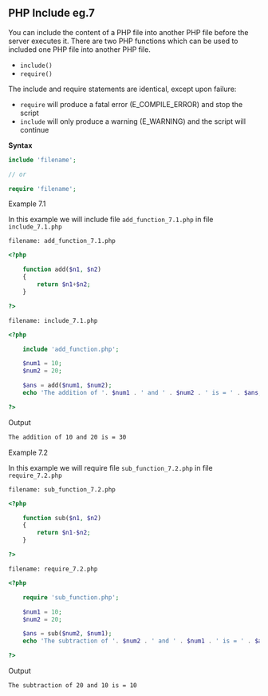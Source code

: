 ## PHP Include eg.7

You can include the content of a PHP file into another PHP file before the server executes it. There are two PHP functions which can be used to included one PHP file into another PHP file.

- `include()`
- `require()`

The include and require statements are identical, except upon failure:

- `require` will produce a fatal error (E_COMPILE_ERROR) and stop the script
- `include` will only produce a warning (E_WARNING) and the script will continue

**Syntax**

```php
include 'filename';

// or

require 'filename';
```

Example 7.1

In this example we will include file `add_function_7.1.php` in file `include_7.1.php`

`filename: add_function_7.1.php`

```php
<?php 

    function add($n1, $n2)
    {
        return $n1+$n2;
    }

?>
```

`filename: include_7.1.php`

```php
<?php 

    include 'add_function.php';

    $num1 = 10;
    $num2 = 20;

    $ans = add($num1, $num2);
    echo 'The addition of '. $num1 . ' and ' . $num2 . ' is = ' . $ans;

?>
```

Output

```html
The addition of 10 and 20 is = 30
```

Example 7.2

In this example we will require file `sub_function_7.2.php` in file `require_7.2.php` 

`filename: sub_function_7.2.php`

```php
<?php 

    function sub($n1, $n2)
    {
        return $n1-$n2;
    }

?>
```

`filename: require_7.2.php`

```php
<?php 

    require 'sub_function.php';

    $num1 = 10;
    $num2 = 20;

    $ans = sub($num2, $num1);
    echo 'The subtraction of '. $num2 . ' and ' . $num1 . ' is = ' . $ans;

?>
```

Output

```html
The subtraction of 20 and 10 is = 10
```